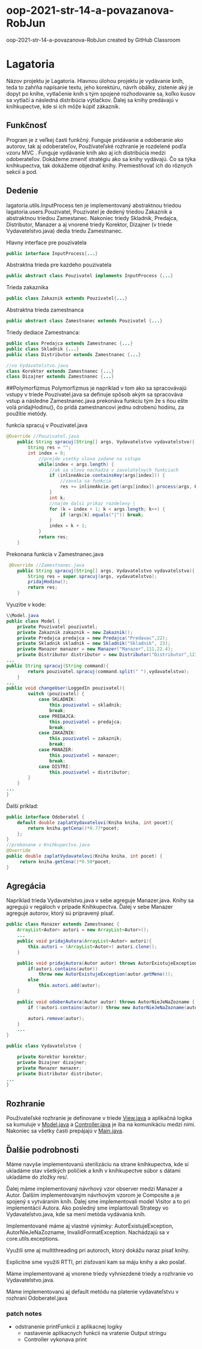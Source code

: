 # oop-2021-str-14-a-povazanova-RobJun
oop-2021-str-14-a-povazanova-RobJun created by GitHub Classroom

# Lagatoria
Názov projektu je Lagatoria. Hlavnou úlohou projektu je vydávanie kníh, teda to zahŕňa napísanie textu, jeho korektúru, návrh obálky,
zistenie aký je dopyt po knihe, vytlačenie kníh s tým spojené rozhodovanie sa, koľko kusov sa vytlačí a následná distribúcia výtlačkov.
Ďalej sa knihy predávajú v kníhkupectve, kde si ich môže kúpiť zákazník.

## Funkčnosť
Program je z veľkej časti funkčný. Funguje pridávanie a odoberanie ako autorov, tak aj odoberateľov,
Používateľské rozhranie je rozdelené podľa vzoru MVC . Funguje vydávanie kníh ako aj ich distribúcia medzi odoberateľov.
Dokážeme zmeniť stratégiu ako sa knihy vydávajú. Čo sa týka kníhkupectva, tak dokážeme objednať knihy. Premiestňovať ich do rôznych sekcií a pod.
## Dedenie
lagatoria.utils.InputProcess ten je implementovaný abstraktnou triedou lagatoria.users.Pouzivatel,
Pouzivatel je dedený triedou Zakaznik a abstraktnou triedou Zamestanec. Nakoniec triedy Skladnik, Predajca, Distributor, Manazer
a aj vnorené triedy Korektor, Dizajner (v triede Vydavatelstvo.java) dedia triedu Zamestnanec.

Hlavny interface pre pouzivatela
```java
public interface InputProcess{...} 
```
Abstraktna trieda pre kazdeho pouzivatela
```java
public abstract class Pouzivatel implements InputProcess {...}
```
Trieda zakaznika
```java
public class Zakaznik extends Pouzivatel{...}
``` 
Abstraktna trieda zamestnanca
```java
public abstract class Zamestnanec extends Pouzivatel {...}
```
Triedy dediace Zamestnanca:
```java
public class Predajca extends Zamestnanec {...}
public class Skladnik {...}
public class Distributor extends Zamestnanec {...}

//vo Vydavatelstvo.java
class Korektor extends Zamestnanec {...}
class Dizajner extends Zamestnanec {...}
```

##Polymorfizmus
Polymorfizmus je napríklad v tom ako sa spracovávajú vstupy v triede Pouzivatel.java sa definuje spôsob akým sa spracováva vstup a následne Zamestnanec.java
prekonáva funkciu tým že s ňou ešte volá pridajHodinu(), čo pridá zamestnancovi jednu odrobenú hodinu, za použitie metódy.

funkcia spracuj v Pouzivatel.java
```java
@Override //Pouzivatel.java
    public String spracuj(String[] args, Vydavatelstvo vydavatelstvo){
        String res = "";
        int index = 0;
            //prejde vsetky slova zadane na vstupe
            while(index < args.length) {
                //ak sa slovo nachadza v zavolatelnych funkciach
                if (inlineAkcie.containsKey(args[index])) {
                    //zavola sa funkcia
                    res += inlineAkcie.get(args[index]).process(args, Knihkupectvo.getInstance(), vydavatelstvo) + "\n";
                }
                int k;
                //najde dalsi prikaz rozdeleny |
                for (k = index + 1; k < args.length; k++) {
                    if (args[k].equals("|")) break;
                }
                index = k + 1;
            }
            return res;
    }
```

Prekonana funkcia v Zamestnanec.java
```java
 @Override //Zamestnanec.java
    public String spracuj(String[] args, Vydavatelstvo vydavatelstvo){
        String res = super.spracuj(args, vydavatelstvo);
        pridajHodinu();
        return res;
    }
```
Vyuzitie v kode:
```java
\\Model.java
public class Model {
    private Pouzivatel pouzivatel;
    private Zakaznik zakaznik = new Zakaznik();
    private Predajca predajca = new Predajca("Predavac",22);
    private Skladnik skladnik = new Skladnik("Skladnik", 23);
    private Manazer manazer = new Manazer("Manazer",111,22.4);
    private Distributor distributor = new Distributor("Distributor",123,15);
...
public String spracuj(String command){
        return pouzivatel.spracuj(command.split(" "),vydavatelstvo);
    }
...
public void changeUser(LoggedIn pouzivatel){
        switch (pouzivatel) {
            case SKLADNIK:
                this.pouzivatel = skladnik;
                break;
            case PREDAJCA:
                this.pouzivatel = predajca;
                break;
            case ZAKAZNIK:
                this.pouzivatel = zakaznik;
                break;
            case MANAZER:
                this.pouzivatel = manazer;
                break;
            case DISTRI:
                this.pouzivatel = distributor;
        }
    }
...
}
```
Ďalší príklad:
```java
public interface Odoberatel {
    default double zaplatVydavatelovi(Kniha kniha, int pocet){
        return kniha.getCena()*0.77*pocet;
    };
}
//prekonane v Knihkupectvo.java
@Override
public double zaplatVydavatelovi(Kniha kniha, int pocet) {
     return kniha.getCena()*0.50*pocet;
}
```
## Agregácia
Napríklad trieda Vydavatelstvo.java v sebe agreguje Manazer.java. Knihy sa agregujú v regáloch v prípade Knihkupectva.
Ďalej v sebe Manazer agreguje autorov, ktorý sú pripravený písať.
```java
public class Manazer extends Zamestnanec {
    ArrayList<Autor> autori = new ArrayList<Autor>();
    ...
    public void pridajAutora(ArrayList<Autor> autori){
        this.autori = (ArrayList<Autor>) autori.clone();
    }

    public void pridajAutora(Autor autor) throws AutorExistujeException {
        if(autori.contains(autor))
            throw new AutorExistujeException(autor.getMeno());
        else
            this.autori.add(autor);
    }

    public void odoberAutora(Autor autor) throws AutorNieJeNaZozname {
        if (!autori.contains(autor)) throw new AutorNieJeNaZozname(autor.getMeno());

        autori.remove(autor);
    }
    ...
}
```
```java
public class Vydavatelstvo {

    private Korektor korektor;
    private Dizajner dizajner;
    private Manazer manazer;
    private Distributor distributor;
...
}
```
## Rozhranie
Používateľské rozhranie je definovane v triede [View.java](src/junas/robert/lagatoria/gui/View.java) a
aplikačná logika sa kumuluje v [Model.java](src/junas/robert/lagatoria/gui/Model.java) a
[Controller.java](src/junas/robert/lagatoria/gui/Controller.java) je iba na komunikáciu medzi nimi.
Nakoniec sa všetky časti prepájajú v [Main.java](src/junas/robert/lagatoria/gui/Main.java).

## Ďalšie podrobnosti

Máme navyše implementovanú sterilizáciu na strane kníhkupectva, kde si ukladáme stav všetkých poličiek a kníh v kníhkupectve súbor s dátami ukladáme do zložky res/.

Ďalej máme implementovaný návrhový vzor observer medzi Manazer a Autor. Ďalším implementovaným návrhovým vzorom je Composite a je spojený s vytváraním kníh.
Ďalej sme implementovali model Visitor a to pri implementácií Autora.  Ako posledný sme implantovali Strategy vo Vydavatelstvo.java, kde sa mení metóda vydávania kníh.

Implementované máme aj vlastné výnimky: AutorExistujeException,  AutorNieJeNaZozname, InvalidFormatException. Nachádzajú sa v core.utils.exceptions.

Využili sme aj multithreading pri autoroch, ktorý dokážu naraz písať knihy.

Explicitne sme využili RTTI, pri zisťovaní kam sa máju knihy a ako poslať.

Máme implementované aj vnorene triedy vyhniezdené triedy a rozhranie vo Vydavatelstvo.java.

Máme implementovanú aj default metódu na platenie vydavateľstvu v rozhraní Odoberatel.java


### patch notes
* odstranenie printFunkcii z aplikacnej logiky
  * nastavenie aplikacnych funkcii na vratenie Output stringu
  * Controller vykonava print 
